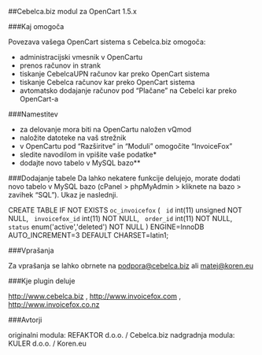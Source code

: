 ##Cebelca.biz modul za OpenCart 1.5.x

###Kaj omogoča

Povezava vašega OpenCart sistema s Cebelca.biz omogoča:
 - administracijski vmesnik v OpenCartu
 - prenos računov in strank
 - tiskanje CebelcaUPN računov kar preko OpenCart sistema
 - tiskanje Cebelca računov kar preko OpenCart sistema
 - avtomatsko dodajanje računov pod “Plačane” na Cebelci kar preko OpenCart-a

###Namestitev

 - za delovanje mora biti na OpenCartu naložen vQmod
 - naložite datoteke na vaš strežnik
 - v OpenCartu pod “Razširitve” in “Moduli” omogočite “InvoiceFox”
 - sledite navodilom in vpišite vaše podatke*
 - dodajte novo tabelo v MySQL bazo**

###Dodajanje tabele
Da lahko nekatere funkcije delujejo, morate dodati novo tabelo v MySQL bazo
(cPanel > phpMyAdmin > kliknete na bazo > zavihek “SQL”).
Ukaz je naslednji.

CREATE TABLE IF NOT EXISTS `oc_invoicefox` (
  `id` int(11) unsigned NOT NULL,
  `invoicefox_id` int(11) NOT NULL,
  `order_id` int(11) NOT NULL,
  `status` enum('active','deleted') NOT NULL
) ENGINE=InnoDB AUTO_INCREMENT=3 DEFAULT CHARSET=latin1;


###Vprašanja

Za vprašanja se lahko obrnete na
podpora@cebelca.biz ali matej@koren.eu

###Kje plugin deluje

http://www.cebelca.biz , http://www.invoicefox.com , http://www.invoicefox.co.nz


###Avtorji

originalni modula: REFAKTOR d.o.o. / Cebelca.biz
nadgradnja modula: KULER d.o.o. / Koren.eu


